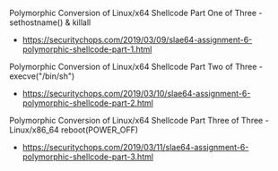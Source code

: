Polymorphic Conversion of Linux/x64 Shellcode Part One of Three - sethostname() & killall
 - https://securitychops.com/2019/03/09/slae64-assignment-6-polymorphic-shellcode-part-1.html

Polymorphic Conversion of Linux/x64 Shellcode Part Two of Three - execve("/bin/sh")
 - https://securitychops.com/2019/03/10/slae64-assignment-6-polymorphic-shellcode-part-2.html
 
 Polymorphic Conversion of Linux/x64 Shellcode Part Three of Three - Linux/x86_64 reboot(POWER_OFF)
  - https://securitychops.com/2019/03/11/slae64-assignment-6-polymorphic-shellcode-part-3.html
